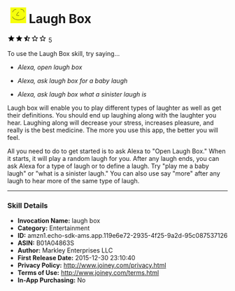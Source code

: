 # &nbsp;<img src="app_icon" alt="Laugh Box icon" width="36"> Laugh Box
![2.5 stars](../../../images/ic_star_black_18dp_1x.png)![2.5 stars](../../../images/ic_star_black_18dp_1x.png)![2.5 stars](../../../images/ic_star_half_black_18dp_1x.png)![2.5 stars](../../../images/ic_star_border_black_18dp_1x.png)![2.5 stars](../../../images/ic_star_border_black_18dp_1x.png) 5

To use the Laugh Box skill, try saying...

* *Alexa, open laugh box*

* *Alexa, ask laugh box for a baby laugh*

* *Alexa, ask laugh box what a sinister laugh is*

Laugh box will enable you to play different types of laughter as well as get their definitions. You should end up laughing along with the laughter you hear. Laughing along will decrease your stress, increases pleasure, and really is the best medicine. The more you use this app, the better you will feel.

All you need to do to get started is to ask Alexa to "Open Laugh Box." When it starts, it will play a random laugh for you. After any laugh ends, you can ask Alexa for a type of laugh or to define a laugh. Try "play me a baby laugh" or "what is a sinister laugh." You can also use say "more" after any laugh to hear more of the same type of laugh.

***

### Skill Details

* **Invocation Name:** laugh box
* **Category:** Entertainment
* **ID:** amzn1.echo-sdk-ams.app.119e6e72-2935-4f25-9a2d-95c087537126
* **ASIN:** B01A04863S
* **Author:** Markley Enterprises LLC
* **First Release Date:** 2015-12-30 23:10:40
* **Privacy Policy:** http://www.joiney.com/privacy.html
* **Terms of Use:** http://www.joiney.com/terms.html
* **In-App Purchasing:** No
